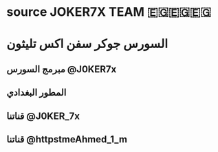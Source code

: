 # source JOKER7X TEAM 🇪🇬🇪🇬🇪🇬
#  السورس جوكر سفن اكس تليثون 

##  مبرمج السورس @J0KER7x
##  المطور البغدادي

##   قناتنا @J0KER_7x
##    قناتنا @httpstmeAhmed_1_m










